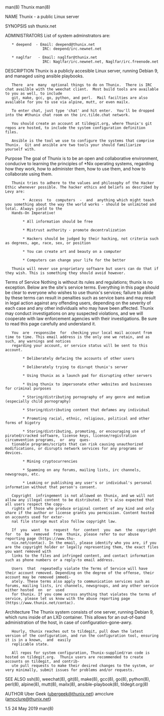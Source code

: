 man(8) Thunix man(8)

NAME Thunix - a public Linux server

SYNOPSIS ssh thunix.net

ADMINISTRATORS List of system adminstrators are:

       * deepend  - Email: deepend@thunix.net
                     IRC: deepend/irc.newnet.net

       * naglfar   - Email: naglfar@thunix.net
                     IRC: Naglfar/irc.newnet.net, Naglfar/irc.freenode.net

DESCRIPTION Thunix is a publicly accesible Linux server, running Debian
9, and managed using ansible playbooks.

       There  are  many  optional things to do on Thunix.  There is IRC chat availble with the weechat client.  Most build tools are available to you as well, to include
       git, make, gcc, go, python, and perl.  Mail facilties are also available for you to use via alpine, mutt, or even mailx.

       To enter chat, just type 'chat' and hit enter.  You'll be dropped into the #thunix chat room on the irc.tilde.chat network.

       You should create an account at tildegit.org, where Thunix's git repos are hosted, to include the system configuration definition files.

       Ansible is the tool we use to configure the systems that comprise Thunix.  Git and ansible are two tools your should familiarize yourself with.

Purpose The goal of Thunix is to be an open and collaborative
environment, conducive to learning the principles of \*Nix operating
systems, regarding how they work, how to administer them, how to use
them, and how to collaborate using them.

       Thunix tries to adhere to the values and philosophy of the Hacker Ethic whenever possible. The hacker ethics and beliefs as described by Levy are:

            *  Access  to  computers  -  and  anything which might teach you something about the way the world works - should be unlimited and total. Always yield to the
       Hands-On Imperative!

            * All information should be free

            * Mistrust authority - promote decentralization

            * Hackers should be judged by their hacking, not criteria such as degrees, age, race, sex, or position

            * You can create art and beauty on a computer

            * Computers can change your life for the better

       Thunix will never use proprietary software but users can do that if they wish. This is something they should avoid however.

Terms of Service Nothing is without its rules and regulations; thunix is
no exception. Below are the site's service terms. Everything in this
page should be clear to everyone who wishes to use thunix's services;
failure to abide by these terms can result in penalties such as service
bans and may result in legal action against any offending users,
depending on the severity of each case and any other individuals who may
have been affected. Thunix may conduct investigations on any suspected
violations, and we will cooperate with law enforcement agencies with
their investigations. Be sure to read this page carefully and understand
it.

       You  are  responsibe  for  checking your local mail account from time to time. This email address is the only one we retain, and as such, any warnings and notices
       regarding your account, or service status will be sent to this account.

            * Deliberately defacing the accounts of other users

            * Deliberately trying to disrupt thunix's server

            * Using thunix as a launch pad for disrupting other servers

            * Using thunix to impersonate other websites and businesses for criminal purposes

            * Storing/distributing pornography of any genre and medium (especially child pornography)

            * Storing/distributing content that defames any individual

            * Promoting racial, ethnic, religious, political and other forms of bigotry

            * Storing/distributing, promoting, or encouraging use of pirated/cracked software, license keys, license/registration circumvention programs,  or  any  ques‐
       tionable programs/scripts that can risk causing unauthorized modifications, or disrupts network services for any programs or devices.

            * Mining cryptocurrencies

            * Spamming on any forums, mailing lists, irc channels, newsgroups, etc.

            * Leaking or publishing any user's or individual's personal information without that person's consent.

       Copyright  infringement is not allowed on thunix, and we will not allow any illegal content to be distributed. It's also expected that all users respect the copy‐
       rights of those who produce original content of any kind and only share if the author or license grants you permission. Content hosted on accounts used for exter‐
       nal file storage must also follow copyright law.

       If  you  want  to  request  for  content  you  own  the  copyright  for  to  be  removed  from  thunix, please refer to our abuse reporting page (https://www.thu‐
       nix.net/contac). In the email, please identify who you are, if you are the copyright holder or legally representing them, the exact files you want removed with
       links to the files and infringed content, and contact information such as phone numbers or a reply-to email address.

       Users  that  repeatedly violate the Terms of Service will have their account removed. Depending on the degree of the offense, their account may be removed immedi‐
       ately. These terms also apply to communication services such as forums, mailing lists, irc channels, newsgroups, and any other service either hosted  on  or  used
       for thunix. If you come across anything that violates the terms of service, please let us know with the abuse reporting page (https://www.thunix.net/contac).

Architecture The Thunix system consists of one server, running Debian 9,
which runs inside of an LXD container. This allows for an out-of-band
administration of the host, in case of configuration-gone-awry.

       Hourly, thunix reaches out to tildegit, pull down the latest version of the configuration, and run the configuration tool, ensuring it is in a known,  and  easily
       replicable state.

       All repos for system configuration, Thunix-supplied/ran code is hosted on tildegit.org.  Thunix users are recommended to create accounts on tildegit, and contrib‐
       ute pull requests to make their desired changes to the system, or very minimally, submit issues for problems and/or requests.

SEE ALSO ssh(8), weechat(8), git(8), make(8), gcc(8), go(8), python(8),
perl(8), alpine(8), mutt(8), mailx(8), ansible-playbook(8),
tildegit.org(8)

AUTHOR Uber Geek (ubergeek@thunix.net) amcclure (amcclure@thunix.net)

1.5 24 May 2019 man(8)
